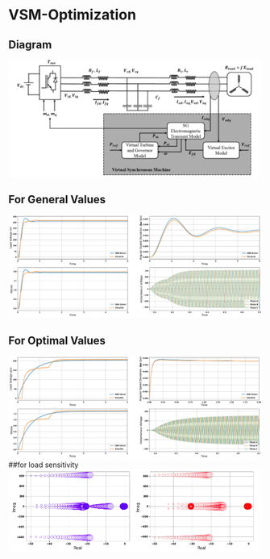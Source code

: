 # VSM-Optimization
## Diagram
![Figure](Model.jpg)
## For General Values
![Figure](General_Values.jpg)
## For Optimal Values
![Figure](Optimal_Values.jpg)
##for load sensitivity
![Figure](load_sensitivity.png)
